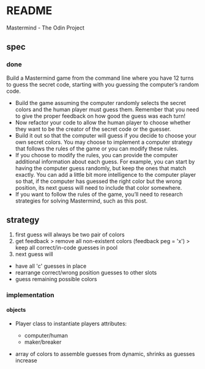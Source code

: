# README

Mastermind - The Odin Project

## spec

### done

Build a Mastermind game from the command line where you have 12 turns to guess
the secret code, starting with you guessing the computer’s random code.

- Build the game assuming the computer randomly selects the secret colors and
the human player must guess them. Remember that you need to give the proper
feedback on how good the guess was each turn!
- Now refactor your code to allow the human player to choose whether they want
to be the creator of the secret code or the guesser.
- Build it out so that the computer will guess if you decide to choose your own
secret colors. You may choose to implement a computer strategy that follows the
rules of the game or you can modify these rules.
- If you choose to modify the rules, you can provide the computer additional
information about each guess. For example, you can start by having the computer
guess randomly, but keep the ones that match exactly. You can add a little bit
more intelligence to the computer player so that, if the computer has guessed
the right color but the wrong position, its next guess will need to include that
color somewhere.
- If you want to follow the rules of the game, you’ll need to research
strategies for solving Mastermind, such as this post.

## strategy

1. first guess will always be two pair of colors
2. get feedback > remove all non-existent colors (feedback peg = 'x') > keep all
correct/in-code guesses in pool
3. next guess will
  - have all 'c' guesses in place
  - rearrange correct/wrong position guesses to other slots
  - guess remaining possible colors

### implementation

#### objects

- Player class to instantiate players
  attributes:
  - computer/human
  - maker/breaker

- array of colors to assemble guesses from
  dynamic, shrinks as guesses increase
